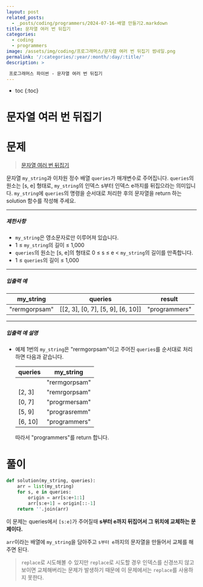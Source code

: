 ```yaml
---
layout: post
related_posts: 
  - _posts/coding/programmers/2024-07-16-배열 만들기2.markdown
title: 문자열 여러 번 뒤집기
categories:
  - coding
  - programmers
image: /assets/img/coding/프로그래머스/문자열 여러 번 뒤집기 썸네일.png
permalink: '/:categories/:year/:month/:day/:title/'
description: >

 프로그래머스 파이썬 - 문자열 여러 번 뒤집기
---
```


* toc
{:toc}

# 문자열 여러 번 뒤집기

# 문제

> <a href="https://school.programmers.co.kr/learn/courses/30/lessons/181913">문자열 여러 번 뒤집기</a>

문자열 `my_string`과 이차원 정수 배열 `queries`가 매개변수로 주어집니다. `queries`의 원소는 [s, e] 형태로, `my_string`의 인덱스 s부터 인덱스 e까지를 뒤집으라는 의미입니다. `my_string`에 `queries`의 명령을 순서대로 처리한 후의 문자열을 return 하는 solution 함수를 작성해 주세요.

---

##### 제한사항

[](https://github.com/springhana/CodingTest_python/edit/master/%ED%94%84%EB%A1%9C%EA%B7%B8%EB%9E%98%EB%A8%B8%EC%8A%A4/0/181913.%E2%80%85%EB%AC%B8%EC%9E%90%EC%97%B4%E2%80%85%EC%97%AC%EB%9F%AC%E2%80%85%EB%B2%88%E2%80%85%EB%92%A4%EC%A7%91%EA%B8%B0/README.md#%EC%A0%9C%ED%95%9C%EC%82%AC%ED%95%AD)

- `my_string`은 영소문자로만 이루어져 있습니다.
- 1 ≤ `my_string`의 길이 ≤ 1,000
- `queries`의 원소는 [s, e]의 형태로 0 ≤ s ≤ e < `my_string`의 길이를 만족합니다.
- 1 ≤ `queries`의 길이 ≤ 1,000

---

##### 입출력 예

[](https://github.com/springhana/CodingTest_python/edit/master/%ED%94%84%EB%A1%9C%EA%B7%B8%EB%9E%98%EB%A8%B8%EC%8A%A4/0/181913.%E2%80%85%EB%AC%B8%EC%9E%90%EC%97%B4%E2%80%85%EC%97%AC%EB%9F%AC%E2%80%85%EB%B2%88%E2%80%85%EB%92%A4%EC%A7%91%EA%B8%B0/README.md#%EC%9E%85%EC%B6%9C%EB%A0%A5-%EC%98%88)

|my_string|queries|result|
|---|---|---|
|"rermgorpsam"|[[2, 3], [0, 7], [5, 9], [6, 10]]|"programmers"|

---

##### 입출력 예 설명

[](https://github.com/springhana/CodingTest_python/edit/master/%ED%94%84%EB%A1%9C%EA%B7%B8%EB%9E%98%EB%A8%B8%EC%8A%A4/0/181913.%E2%80%85%EB%AC%B8%EC%9E%90%EC%97%B4%E2%80%85%EC%97%AC%EB%9F%AC%E2%80%85%EB%B2%88%E2%80%85%EB%92%A4%EC%A7%91%EA%B8%B0/README.md#%EC%9E%85%EC%B6%9C%EB%A0%A5-%EC%98%88-%EC%84%A4%EB%AA%85)

- 예제 1번의 `my_string`은 "rermgorpsam"이고 주어진 `queries`를 순서대로 처리하면 다음과 같습니다.
    
    |queries|my_string|
    |---|---|
    ||"rermgorpsam"|
    |[2, 3]|"remrgorpsam"|
    |[0, 7]|"progrmersam"|
    |[5, 9]|"prograsremm"|
    |[6, 10]|"programmers"|
    
    따라서 "programmers"를 return 합니다.

# 풀이

```python
def solution(my_string, queries):
    arr = list(my_string)
    for s, e in queries:
        origin = arr[s:e+1:1]
        arr[s:e+1] = origin[::-1]
    return ''.join(arr)
```

이 문제는 queries에서 `[s:e]`가 주어질때 **s부터 e까지 뒤집어서 그 위치에 교체하는 문제이다.**

`arr`이라는 배열에 `my_string`을 담아주고 `s부터 e`까지의 문자열을 만들어서 교체를 해주면 된다.

> `replace`로 시도해볼 수 있지만 `replace`로 시도할 경우 인덱스를 신경쓰지 않고 보이면 교체해버리는 문제가 발생하기 때문에 이 문제에서는 `replace`를 사용하지 못한다.